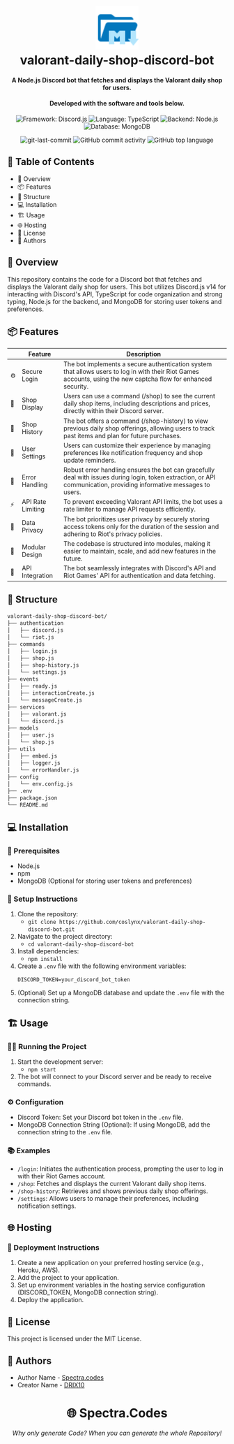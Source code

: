 <h1 align="center">
  <img src="https://raw.githubusercontent.com/PKief/vscode-material-icon-theme/ec559a9f6bfd399b82bb44393651661b08aaf7ba/icons/folder-markdown-open.svg" width="100" />
  <br>valorant-daily-shop-discord-bot
</h1>
<h4 align="center">A Node.js Discord bot that fetches and displays the Valorant daily shop for users.</h4>
<h4 align="center">Developed with the software and tools below.</h4>
<p align="center">
  <img src="https://img.shields.io/badge/Framework-Discord.js-blue" alt="Framework: Discord.js" />
  <img src="https://img.shields.io/badge/Language-TypeScript-red" alt="Language: TypeScript" />
  <img src="https://img.shields.io/badge/Backend-Node.js-blue" alt="Backend: Node.js" />
  <img src="https://img.shields.io/badge/Database-MongoDB-black" alt="Database: MongoDB" />
</p>
<p align="center">
  <img src="https://img.shields.io/github/last-commit/coslynx/valorant-daily-shop-discord-bot?style=flat-square&color=5D6D7E" alt="git-last-commit" />
  <img src="https://img.shields.io/github/commit-activity/m/coslynx/valorant-daily-shop-discord-bot?style=flat-square&color=5D6D7E" alt="GitHub commit activity" />
  <img src="https://img.shields.io/github/languages/top/coslynx/valorant-daily-shop-discord-bot?style=flat-square&color=5D6D7E" alt="GitHub top language" />
</p>

## 📑 Table of Contents
- 📍 Overview
- 📦 Features
- 📂 Structure
- 💻 Installation
- 🏗️ Usage
- 🌐 Hosting
- 📄 License
- 👏 Authors

## 📍 Overview
This repository contains the code for a Discord bot that fetches and displays the Valorant daily shop for users. This bot utilizes Discord.js v14 for interacting with Discord's API, TypeScript for code organization and strong typing, Node.js for the backend, and MongoDB for storing user tokens and preferences.

## 📦 Features
|    | Feature            | Description                                                                                                        |
|----|--------------------|--------------------------------------------------------------------------------------------------------------------|
| ⚙️ | Secure Login   | The bot implements a secure authentication system that allows users to log in with their Riot Games accounts, using the new captcha flow for enhanced security. |
| 📄 | Shop Display    | Users can use a command (/shop) to see the current daily shop items, including descriptions and prices, directly within their Discord server.         |
| 🔗 | Shop History   | The bot offers a command (/shop-history) to view previous daily shop offerings, allowing users to track past items and plan for future purchases.  |
| 🧩 | User Settings   | Users can customize their experience by managing preferences like notification frequency and shop update reminders.                              |
| 🧪 | Error Handling  | Robust error handling ensures the bot can gracefully deal with issues during login, token extraction, or API communication, providing informative messages to users.|
| ⚡️  | API Rate Limiting  | To prevent exceeding Valorant API limits, the bot uses a rate limiter to manage API requests efficiently.                                      |
| 🔐 | Data Privacy      | The bot prioritizes user privacy by securely storing access tokens only for the duration of the session and adhering to Riot's privacy policies.           |
| 🔀 | Modular Design   | The codebase is structured into modules, making it easier to maintain, scale, and add new features in the future.                             |
| 🔌 | API Integration | The bot seamlessly integrates with Discord's API and Riot Games' API for authentication and data fetching.                          |

## 📂 Structure
```
valorant-daily-shop-discord-bot/
├── authentication
│   ├── discord.js
│   └── riot.js
├── commands
│   ├── login.js
│   ├── shop.js
│   ├── shop-history.js
│   └── settings.js
├── events
│   ├── ready.js
│   ├── interactionCreate.js
│   └── messageCreate.js
├── services
│   ├── valorant.js
│   └── discord.js
├── models
│   ├── user.js
│   └── shop.js
├── utils
│   ├── embed.js
│   ├── logger.js
│   └── errorHandler.js
├── config
│   └── env.config.js
├── .env
├── package.json
└── README.md
```

## 💻 Installation
### 🔧 Prerequisites
- Node.js
- npm
- MongoDB (Optional for storing user tokens and preferences)

### 🚀 Setup Instructions
1. Clone the repository:
   - `git clone https://github.com/coslynx/valorant-daily-shop-discord-bot.git`
2. Navigate to the project directory:
   - `cd valorant-daily-shop-discord-bot`
3. Install dependencies:
   - `npm install`
4. Create a `.env` file with the following environment variables:
   ```
   DISCORD_TOKEN=your_discord_bot_token
   ```
5. (Optional) Set up a MongoDB database and update the `.env` file with the connection string.

## 🏗️ Usage
### 🏃‍♂️ Running the Project
1. Start the development server:
   - `npm start`
2. The bot will connect to your Discord server and be ready to receive commands.

### ⚙️ Configuration
- Discord Token: Set your Discord bot token in the `.env` file.
- MongoDB Connection String (Optional): If using MongoDB, add the connection string to the `.env` file.

### 📚 Examples
- `/login`: Initiates the authentication process, prompting the user to log in with their Riot Games account.
- `/shop`: Fetches and displays the current Valorant daily shop items.
- `/shop-history`: Retrieves and shows previous daily shop offerings.
- `/settings`: Allows users to manage their preferences, including notification settings.

## 🌐 Hosting
### 🚀 Deployment Instructions
1. Create a new application on your preferred hosting service (e.g., Heroku, AWS).
2. Add the project to your application.
3. Set up environment variables in the hosting service configuration (DISCORD_TOKEN, MongoDB connection string).
4. Deploy the application.

## 📄 License
This project is licensed under the MIT License.

## 👏 Authors
- Author Name - [Spectra.codes](https://spectra.codes)
- Creator Name - [DRIX10](https://github.com/Drix10)

<p align="center">
    <h1 align="center">🌐 Spectra.Codes</h1>
  </p>
  <p align="center">
    <em>Why only generate Code? When you can generate the whole Repository!</em>
  </p>
  <p align="center">
	<img src="https://img.shields.io/badge/Developer-Drix10-red" alt="">
	<img src="https://img.shields.io/badge/Website-Spectra.codes-blue" alt="">
	<img src="https://img.shields.io/badge/Backed_by-Google,_Microsoft_&_Amazon_for_Startups-red" alt="">
	<img src="https://img.shields.io/badge/Finalist-Backdrop_Build_v4-black" alt="">
  <p>